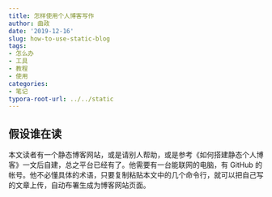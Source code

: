 ```yaml
---
title: 怎样使用个人博客写作
author: 曲政
date: '2019-12-16'
slug: how-to-use-static-blog
tags:
- 怎么办
- 工具
- 教程
- 使用
categories:
- 笔记
typora-root-url: ../../static
---
```


## 假设谁在读

本文读者有一个静态博客网站，或是请别人帮助，或是参考《如何搭建静态个人博客》一文后自建，总之平台已经有了。他需要有一台能联网的电脑，有 GitHub 的帐号。他不必懂具体的术语，只要复制粘贴本文中的几个命令行，就可以把自己写的文章上传，自动布署生成为博客网站页面。